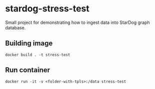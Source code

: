 # stardog-stress-test

Small project for demonstrating how to ingest data into StarDog graph database.

## Building image 

`docker build . -t stress-test`

## Run container

`docker run -it -v <folder-with-tpls>:/data stress-test`
